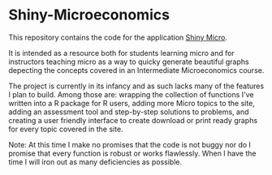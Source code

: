 # Shiny-Microeconomics

This repository contains the code for the application [Shiny Micro](https://shiny.ethanholdahl.com/Micro). 

It is intended as a resource both for students learning micro and for instructors teaching micro as a way to quicky generate beautiful graphs depecting the concepts covered in an Intermediate Microeconomics course.

The project is currently in its infancy and as such lacks many of the features I plan to build. Among those are: wrapping the collection of functions I've written into a R package for R users, adding more Micro topics to the site, adding an assessment tool and step-by-step solutions to problems, and creating a user friendly interface to create download or print ready graphs for every topic covered in the site.

Note: At this time I make no promises that the code is not buggy nor do I promise that every function is robust or works flawlessly. When I have the time I will iron out as many deficiencies as possible.
